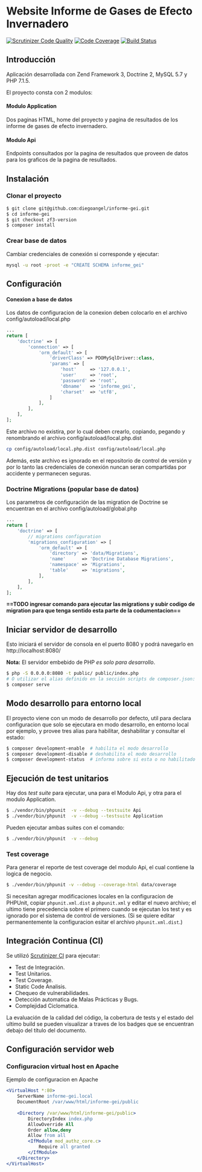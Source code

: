 # Website Informe de Gases de Efecto Invernadero

[![Scrutinizer Code Quality](https://scrutinizer-ci.com/g/diegoangel/informe-gei/badges/quality-score.png?b=zf3-version)](https://scrutinizer-ci.com/g/diegoangel/informe-gei/?branch=zf3-version)  [![Code Coverage](https://scrutinizer-ci.com/g/diegoangel/informe-gei/badges/coverage.png?b=zf3-version)](https://scrutinizer-ci.com/g/diegoangel/informe-gei/?branch=zf3-version)  [![Build Status](https://scrutinizer-ci.com/g/diegoangel/informe-gei/badges/build.png?b=zf3-version)](https://scrutinizer-ci.com/g/diegoangel/informe-gei/build-status/zf3-version)

## Introducción

Aplicación desarrollada con Zend Framework 3, Doctrine 2, MySQL 5.7 y PHP 7.1.5.

El proyecto consta con 2 modulos:

#### Modulo Application

Dos paginas HTML, home del proyecto y pagina de resultados de los informe de gases de efecto invernadero.

#### Modulo Api

Endpoints consultados por la pagina de resultados que proveen de datos para los graficos de la pagina de resultados.

## Instalación

### Clonar el proyecto

```bash
$ git clone git@github.com:diegoangel/informe-gei.git
$ cd informe-gei
$ git checkout zf3-version
$ composer install
```

### Crear base de datos

Cambiar credenciales de conexión si corresponde y ejecutar:

```bash
mysql -u root -proot -e "CREATE SCHEMA informe_gei"
```

## Configuración

#### Conexion a base de datos

Los datos de configuracion de la conexion deben colocarlo en el archivo config/autoload/local.php

```php
...
return [
    'doctrine' => [
        'connection' => [
            'orm_default' => [
                'driverClass' => PDOMySqlDriver::class,
                'params' => [
                    'host'     => '127.0.0.1',
                    'user'     => 'root',
                    'password' => 'root',
                    'dbname'   => 'informe_gei',
                    'charset'  => 'utf8',
                ]
            ],
        ],
    ],
];
```

Este archivo no existira, por lo cual deben crearlo, copiando, pegando y renombrando el archivo config/autoload/local.php.dist

```bash
cp config/autoload/local.php.dist config/autoload/local.php
```

Además, este archivo es ignorado en el repositorio de control de versión y por lo tanto las credenciales de conexión nuncan seran compartidas por accidente y permanecen seguras.

### Doctrine Migrations (popular base de datos)

Los parametros de configuración de las migration de Doctrine se encuentran en  el archivo config/autoload/global.php

```php
...
return [
    'doctrine' => [
        // migrations configuration
        'migrations_configuration' => [
            'orm_default' => [
                'directory' => 'data/Migrations',
                'name'      => 'Doctrine Database Migrations',
                'namespace' => 'Migrations',
                'table'     => 'migrations',               
            ],
        ],
    ],
];
```

**==TODO ingresar comando para ejecutar las migrations y subir codigo de migration para que tenga sentido esta parte de la codumentacion==**

## Iniciar servidor de desarrollo

Esto iniciará el servidor de consola en el puerto 8080 y podrá navegarlo en http://localhost:8080/

**Nota:** El servidor embebido de PHP *es solo para desarrollo*.

```bash
$ php -S 0.0.0.0:8080 -t public/ public/index.php
# O utilizar el alias definido en la sección scripts de composer.json:
$ composer serve
```

## Modo desarrollo para entorno local

El proyecto viene con un modo de desarrollo por defecto, util para declara configuracion que solo se ejecutara en modo desarrollo, en entorno local por ejemplo, y provee tres alias para habilitar, deshabilitar y consultar el estado:

```bash
$ composer development-enable  # habilita el modo desarrollo
$ composer development-disable # deshabilita el modo desarrollo
$ composer development-status  # informa sobre si esta o no habilitado el modo desarrollo
```

## Ejecución de test unitarios

Hay dos *test suite* para ejecutar, una para el Modulo Api, y otra para el modulo Application.

```bash
$ ./vendor/bin/phpunit  -v --debug --testsuite Api
$ ./vendor/bin/phpunit  -v --debug --testsuite Application
```

Pueden ejecutar ambas suites con el comando:
```bash
$ ./vendor/bin/phpunit  -v --debug
```
### Test coverage

Para generar el reporte de test coverage del modulo Api, el cual contiene la logica de negocio.

```bash
$ ./vendor/bin/phpunit -v --debug --coverage-html data/coverage 
```

Si necesitan agregar modificaciones locales en la configuracion de PHPUnit, copiar `phpunit.xml.dist` a `phpunit.xml` y editar el nuevo archivo; el ultimo tiene precedencia sobre el primero cuando se ejecutan los test y es ignorado por el sistema de control de versiones.
 (Si se quiere editar permanentemente la configuracion esitar el archivo 
`phpunit.xml.dist`.)

## Integración Continua (CI)

Se utilizó [Scrutinizer CI](https://scrutinizer-ci.com)  para ejecutar:

- Test de Integración.
- Test Unitarios.
- Test Coverage.
- Static Code Analisis.
- Chequeo de vulnerabilidades.
- Detección automatica de Malas Prácticas y Bugs.
- Complejidad Ciclomatica.

La evaluación de la calidad del código, la cobertura de tests y el estado del ultimo build se pueden visualizar a traves de los badges que se encuentran debajo del título del documento.

## Configuración servidor web

### Configuracion virtual host en Apache

Ejemplo de configuracion en Apache

```apache
<VirtualHost *:80>
    ServerName informe-gei.local
    DocumentRoot /var/www/html/informe-gei/public
    
    <Directory /var/www/html/informe-gei/public>
        DirectoryIndex index.php
        AllowOverride All 
        Order allow,deny
        Allow from all
        <IfModule mod_authz_core.c>
            Require all granted
        </IfModule>
    </Directory>
</VirtualHost>

```

